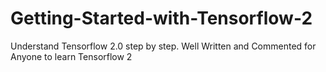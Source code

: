 # Getting-Started-with-Tensorflow-2
Understand Tensorflow 2.0 step by step. Well Written and Commented for Anyone to learn Tensorflow 2
